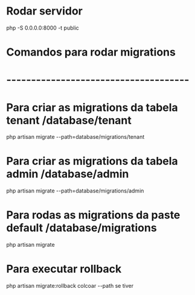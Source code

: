 # Rodar servidor 
php -S 0.0.0.0:8000 -t public 

# Comandos para rodar migrations
# -------------------------------------
# Para criar as migrations da tabela tenant /database/tenant
php artisan migrate --path=database/migrations/tenant
# Para criar as migrations da tabela admin /database/admin
php artisan migrate --path=database/migrations/admin
# Para rodas as migrations da paste default /database/migrations
php artisan migrate 


# Para executar rollback 
php artisan migrate:rollback colcoar --path se tiver

